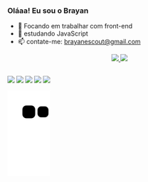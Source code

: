 ### Oláaa! Eu sou o Brayan 

- 🔭 Focando em trabalhar com front-end 
- 🌱 estudando JavaScript
- 📫 contate-me: brayanescout@gmail.com


<div align="center">
  <a href="https://github.com/BraiyaGhst">
  <img height="180em" src="https://github-readme-stats.vercel.app/api?username=BraiyaGhst&show_icons=true&theme=dracula&include_all_commits=true&count_private=true"/>
  <img height="180em" src="https://github-readme-stats.vercel.app/api/top-langs/?username=BraiyaGhst&layout=compact&langs_count=7&theme=dracula"/>
</div>

##

<div>

  <a href="https://instagram.com/ghost.braiya" target="_blank"><img src="https://img.shields.io/badge/-Instagram-%23E4405F?style=for-the-badge&logo=instagram&logoColor=white" target="_blank"></a>
 <a href="https://www.twitch.tv/eobraiya" target="_blank"><img src="https://img.shields.io/badge/Twitch-9146FF?style=for-the-badge&logo=twitch&logoColor=white" target="_blank"></a>
 <a href="https://discord.gg/64z7Yrwvgj" target="_blank"><img src="https://img.shields.io/badge/Discord-7289DA?style=for-the-badge&logo=discord&logoColor=white" target="_blank"></a> 
  <a href = "mailto:brayanescout@gmail.com"><img src="https://img.shields.io/badge/-Gmail-%23333?style=for-the-badge&logo=gmail&logoColor=white" target="_blank"></a>
  <a href="https://www.linkedin.com/in/brayan-escouto-8a482343" target="_blank"><img src="https://img.shields.io/badge/-LinkedIn-%230077B5?style=for-the-badge&logo=linkedin&logoColor=white" target="_blank"></a> 

![Snake animation](https://github.com/BraiyaGhst/BraiyaGhst/blob/output/github-contribution-grid-snake.svg)

</div>
